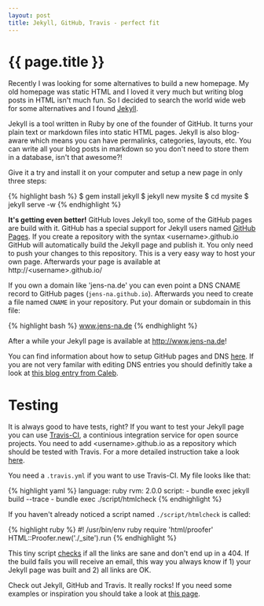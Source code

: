 ```yaml
---
layout: post
title: Jekyll, GitHub, Travis - perfect fit
---
```


{{ page.title }}
================
Recently I was looking for some alternatives to build a new homepage. My old homepage was
static HTML and I loved it very much but writing blog posts in HTML isn't much fun. So I
decided to search the world wide web for some alternatives and I found [Jekyll][1].

Jekyll is a tool written in Ruby by one of the founder of GitHub. It turns your plain text 
or markdown files into static HTML pages. Jekyll is also blog-aware which means you can 
have permalinks, categories, layouts, etc. You can write all your blog posts in markdown 
so you don't need to store them in a database, isn't that awesome?!

Give it a try and install it on your computer and setup a new page in only three steps:

{% highlight bash %}
    $ gem install jekyll
    $ jekyll new mysite
    $ cd mysite
    $ jekyll serve -w
{% endhighlight %}

**It's getting even better!** GitHub loves Jekyll too, some of the GitHub pages are build with it.
GitHub has a special support for Jekyll users named [GitHub Pages][2]. If you create a repository 
with the syntax &lt;username&gt;.github.io GitHub will automatically build the Jekyll page and 
publish it. You only need to push your changes to this repository. This is a very easy way to host 
your own page. Afterwards your page is available at http://&lt;username&gt;.github.io/

If you own a domain like 'jens-na.de' you can even point a DNS CNAME record to
GitHub pages (`jens-na.github.io`). Afterwards you need to create a file named `CNAME` in your
repository. Put your domain or subdomain in this file:

{% highlight bash %}
    www.jens-na.de
{% endhighlight %}

After a while your Jekyll page is available at http://www.jens-na.de!

You can find information about how to setup GitHub pages and DNS [here][3]. If
you are not very familar with editing DNS entries you should definitly take a
look at [this blog entry from Caleb][4]. 

Testing
=======
It is always good to have tests, right? If you want to test your Jekyll page you 
can use [Travis-CI][5], a continious integration service for open source projects. You need to
add &lt;username&gt;.github.io as a repository which should be tested with Travis. For a more
detailed instruction take a look [here][6]. 

You need a `.travis.yml` if you want to use Travis-CI. My file looks like
that:

{% highlight yaml %}
    language: ruby
    rvm:
      2.0.0
    script:
      - bundle exec jekyll build --trace
      - bundle exec ./script/htmlcheck
{% endhighlight %}

If you haven't already noticed a script named `./script/htmlcheck` is called:

{% highlight ruby %}
    #! /usr/bin/env ruby
    require 'html/proofer'
    HTML::Proofer.new('./_site').run
{% endhighlight %}

This tiny script [checks][7] if all the links are sane and don't end up in a 404.
If the build fails you will receive an email, this way you always know if 1) your Jekyll 
page was built and 2) all links are OK.

Check out Jekyll, GitHub and Travis. It really rocks! If you need some examples or inspiration
you should take a look at [this page][8].

[1]: http://jekyllrb.com/
[2]: http://pages.github.com/
[3]: https://help.github.com/articles/setting-up-a-custom-domain-with-pages
[4]: http://imakewebthings.com/blog/github-pages-email/
[5]: https://travis-ci.org/
[6]: http://about.travis-ci.org/docs/user/getting-started/
[7]: https://github.com/gjtorikian/html-proofer
[8]: https://github.com/mojombo/jekyll/wiki/sites 
